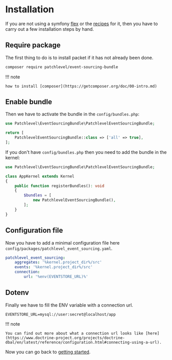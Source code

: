 # Installation

If you are not using a symfony [flex](https://github.com/symfony/flex)
or the [recipes](https://flex.symfony.com/) for it,
then you have to carry out a few installation steps by hand.

## Require package

The first thing to do is to install packet if it has not already been done.

```bash
composer require patchlevel/event-sourcing-bundle
```
!!! note

    how to install [composer](https://getcomposer.org/doc/00-intro.md)
    
## Enable bundle

Then we have to activate the bundle in the `config/bundles.php`:

```php
use Patchlevel\EventSourcingBundle\PatchlevelEventSourcingBundle;

return [
    PatchlevelEventSourcingBundle::class => ['all' => true],
];
```
If you don't have `config/bundles.php` then you need to add the bundle in the kernel:

```php
use Patchlevel\EventSourcingBundle\PatchlevelEventSourcingBundle;

class AppKernel extends Kernel
{
    public function registerBundles(): void
    {
        $bundles = [
            new PatchlevelEventSourcingBundle(),
        ];
    }
}
```
## Configuration file

Now you have to add a minimal configuration file here `config/packages/patchlevel_event_sourcing.yaml`.

```yaml
patchlevel_event_sourcing:
    aggregates: '%kernel.project_dir%/src'
    events: '%kernel.project_dir%/src'
    connection:
        url: '%env(EVENTSTORE_URL)%'
```
## Dotenv

Finally we have to fill the ENV variable with a connection url.

```dotenv
EVENTSTORE_URL=mysql://user:secret@localhost/app
```
!!! note

    You can find out more about what a connection url looks like [here](https://www.doctrine-project.org/projects/doctrine-dbal/en/latest/reference/configuration.html#connecting-using-a-url).
    
Now you can go back to [getting started](getting_started.md).
